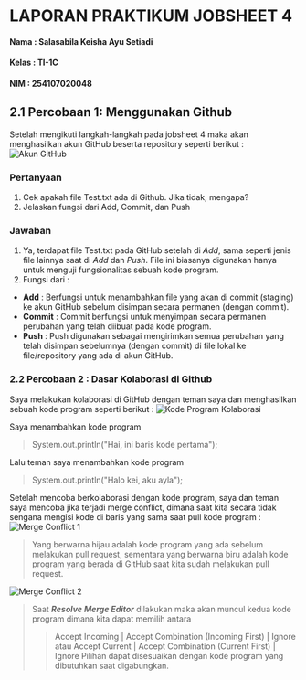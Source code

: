 # LAPORAN PRAKTIKUM JOBSHEET 4

#### Nama  : Salasabila Keisha Ayu Setiadi
#### Kelas : TI-1C 
#### NIM   : 254107020048 

## 2.1 Percobaan 1: Menggunakan Github
Setelah mengikuti langkah-langkah pada jobsheet 4 maka akan menghasilkan akun GitHub beserta repository seperti berikut :
![Akun GitHub](PraktikumDaspro/JOBSHEET4/akungithub.png)

### Pertanyaan
1. Cek apakah file Test.txt ada di Github. Jika tidak, mengapa?
2. Jelaskan fungsi dari Add, Commit, dan Push

### Jawaban
1. Ya, terdapat file Test.txt pada GitHub setelah di *Add*, sama seperti jenis file lainnya saat di *Add* dan *Push*. File ini biasanya digunakan hanya untuk menguji fungsionalitas sebuah kode program.
2. Fungsi dari :
- **Add** : Berfungsi untuk menambahkan file yang akan di commit (staging) ke akun GitHub sebelum disimpan secara permanen (dengan commit).
- **Commit** : Commit berfungsi untuk menyimpan secara permanen perubahan yang telah diibuat pada kode program.
- **Push** : Push digunakan sebagai mengirimkan semua perubahan yang telah disimpan sebelumnya (dengan commit) di file lokal ke file/repository yang ada di akun GitHub. 

### 2.2 Percobaan 2 : Dasar Kolaborasi di Github
Saya melakukan kolaborasi di GitHub dengan teman saya dan menghasilkan sebuah kode program seperti berikut :
![Kode Program Kolaborasi](PraktikumDaspro/JOBSHEET4/KolaborasiKodeProgram.png)

Saya menambahkan kode program
> System.out.println("Hai, ini baris kode pertama");

Lalu teman saya menambahkan kode program 
> System.out.println("Halo kei, aku ayla");

Setelah mencoba berkolaborasi dengan kode program, saya dan teman saya mencoba jika terjadi merge conflict, dimana saat kita secara tidak sengana mengisi kode di baris yang sama saat pull kode program :
![Merge Conflict 1](PraktikumDaspro/JOBSHEET4/MergeConflict1.png)
> Yang berwarna hijau adalah kode program yang ada sebelum melakukan pull request, sementara yang berwarna biru adalah kode program yang berada di GitHub saat kita sudah melakukan pull request.

![Merge Conflict 2](PraktikumDaspro/JOBSHEET4/MergeConflict2.png)
> Saat ***Resolve Merge Editor*** dilakukan maka akan muncul kedua kode program dimana kita dapat memilih antara 
>> Accept Incoming | Accept Combination (Incoming First) | Ignore
> atau
>> Accept Current | Accept Combination (Current First) | Ignore 
> Pilihan dapat disesuaikan dengan kode program yang dibutuhkan saat digabungkan.